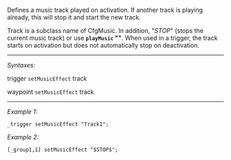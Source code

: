Defines a music track played on activation. If another track is playing already, this will stop it and start the new track.

Track is a subclass name of CfgMusic. In addition, "$STOP$" (stops the current music track) or use **`playMusic` ""**.
When used in a trigger, the track starts on activation but does not automatically stop on deactivation.


---
*Syntaxes:*

trigger `setMusicEffect` track

waypoint `setMusicEffect` track

---
*Example 1:*

```sqf
_trigger setMusicEffect "Track1";
```

*Example 2:*

```sqf
[_group1,1] setMusicEffect "$STOP$";
```